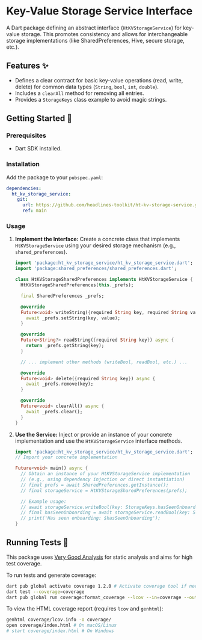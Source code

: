 # Key-Value Storage Service Interface

A Dart package defining an abstract interface (`HtKVStorageService`) for key-value storage. This promotes consistency and allows for interchangeable storage implementations (like SharedPreferences, Hive, secure storage, etc.).

## Features ✨

*   Defines a clear contract for basic key-value operations (read, write, delete) for common data types (`String`, `bool`, `int`, `double`).
*   Includes a `clearAll` method for removing all entries.
*   Provides a `StorageKeys` class example to avoid magic strings.

## Getting Started 🚀

### Prerequisites

*   Dart SDK installed.

### Installation

Add the package to your `pubspec.yaml`:

```yaml
dependencies:
  ht_kv_storage_service:
    git:
      url: https://github.com/headlines-toolkit/ht-kv-storage-service.git
      ref: main
```

### Usage

1.  **Implement the Interface:** Create a concrete class that implements `HtKVStorageService` using your desired storage mechanism (e.g., `shared_preferences`).

    ```dart
    import 'package:ht_kv_storage_service/ht_kv_storage_service.dart';
    import 'package:shared_preferences/shared_preferences.dart';

    class HtKVStorageSharedPreferences implements HtKVStorageService {
      HtKVStorageSharedPreferences(this._prefs);

      final SharedPreferences _prefs;

      @override
      Future<void> writeString({required String key, required String value}) async {
        await _prefs.setString(key, value);
      }

      @override
      Future<String?> readString({required String key}) async {
        return _prefs.getString(key);
      }

      // ... implement other methods (writeBool, readBool, etc.) ...

      @override
      Future<void> delete({required String key}) async {
        await _prefs.remove(key);
      }

      @override
      Future<void> clearAll() async {
        await _prefs.clear();
      }
    }
    ```

2.  **Use the Service:** Inject or provide an instance of your concrete implementation and use the `HtKVStorageService` interface methods.

    ```dart
    import 'package:ht_kv_storage_service/ht_kv_storage_service.dart';
    // Import your concrete implementation

    Future<void> main() async {
      // Obtain an instance of your HtKVStorageService implementation
      // (e.g., using dependency injection or direct instantiation)
      // final prefs = await SharedPreferences.getInstance();
      // final storageService = HtKVStorageSharedPreferences(prefs);

      // Example usage:
      // await storageService.writeBool(key: StorageKeys.hasSeenOnboarding, value: true);
      // final hasSeenOnboarding = await storageService.readBool(key: StorageKeys.hasSeenOnboarding);
      // print('Has seen onboarding: $hasSeenOnboarding');
    }
    ```

## Running Tests 🧪

This package uses [Very Good Analysis](https://pub.dev/packages/very_good_analysis) for static analysis and aims for high test coverage.

To run tests and generate coverage:

```sh
dart pub global activate coverage 1.2.0 # Activate coverage tool if needed
dart test --coverage=coverage
dart pub global run coverage:format_coverage --lcov --in=coverage --out=coverage/lcov.info
```

To view the HTML coverage report (requires `lcov` and `genhtml`):

```sh
genhtml coverage/lcov.info -o coverage/
open coverage/index.html # On macOS/Linux
# start coverage/index.html # On Windows
